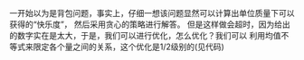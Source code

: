一开始以为是背包问题，事实上，仔细一想该问题显然可以计算出单位质量下可以获得的“快乐度”，
然后采用贪心的策略进行解答。
但是这样做会超时，因为给出的数字实在是太大，于是，我们可以进行优化，怎么优化？我们可以
利用均值不等式来限定各个量之间的关系，这个优化是1/2级别的(见代码)
